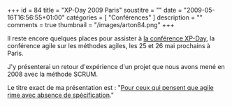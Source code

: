 +++
id = 84
title = "XP-Day 2009 Paris"
soustitre = ""
date = "2009-05-16T16:56:55+01:00"
catégories = [ "Conférences" ]
description = ""
comments = true
thumbnail = "/images/arton84.png"
+++

<div class="chapo"></div>

Il reste encore quelques places pour assister à [la conférence XP-Day](http://www.xpday.fr/), la conférence agile sur les méthodes agiles, les 25 et 26 mai prochains à Paris.


J'y présenterai un retour d'expérience d'un projet que nous avons mené en 2008 avec la méthode SCRUM.

Le titre exact de ma présentation est&nbsp;: "[Pour ceux qui pensent que agile rime avec absence de spécification](http://xpday.fr/programme#PourCeuxQuiPensentQueAgileRimeAvecAbsenceDeSpecification)."